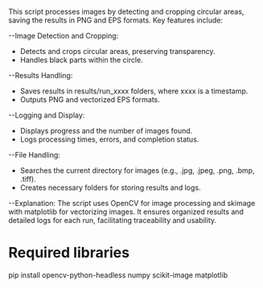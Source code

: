 
This script processes images by detecting and cropping circular areas, saving the results in PNG and EPS formats. Key features include:

--Image Detection and Cropping:
- Detects and crops circular areas, preserving transparency.
- Handles black parts within the circle.

--Results Handling:
- Saves results in results/run_xxxx folders, where xxxx is a timestamp.
- Outputs PNG and vectorized EPS formats.

--Logging and Display:
- Displays progress and the number of images found.
- Logs processing times, errors, and completion status.

--File Handling:
- Searches the current directory for images (e.g., .jpg, .jpeg, .png, .bmp, .tiff).
- Creates necessary folders for storing results and logs.

--Explanation:
The script uses OpenCV for image processing and skimage with matplotlib for vectorizing images. It ensures organized results and detailed logs for each run, facilitating traceability and usability.

# Required libraries
pip install opencv-python-headless numpy scikit-image matplotlib

